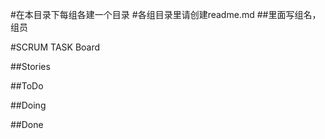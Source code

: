 #在本目录下每组各建一个目录
#各组目录里请创建readme.md
##里面写组名，组员


#SCRUM TASK Board

##Stories


##ToDo


##Doing


##Done
